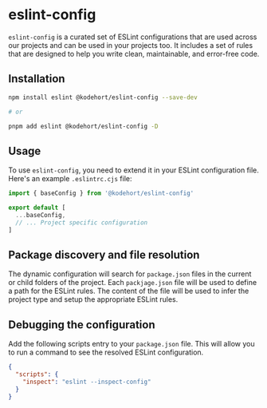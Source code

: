 # eslint-config

`eslint-config` is a curated set of ESLint configurations that are used across
our projects and can be used in your projects too. It includes a set of rules
that are designed to help you write clean, maintainable, and error-free code.

## Installation

```sh
npm install eslint @kodehort/eslint-config --save-dev

# or

pnpm add eslint @kodehort/eslint-config -D
```

## Usage

To use `eslint-config`, you need to extend it in your ESLint configuration file.
Here's an example `.eslintrc.cjs` file:

```javascript eslint.config.js
import { baseConfig } from '@kodehort/eslint-config'

export default [
  ...baseConfig,
  // ... Project specific configuration
]
```

## Package discovery and file resolution

The dynamic configuration will search for `package.json` files in the current or
child folders of the project. Each `packjage.json` file will be used to define a
path for the ESLint rules. The content of the file will be used to infer the
project type and setup the appropriate ESLint rules.

## Debugging the configuration

Add the following scripts entry to your `package.json` file. This will allow you
to run a command to see the resolved ESLint configuration.

```json
{
  "scripts": {
    "inspect": "eslint --inspect-config"
  }
}
```
